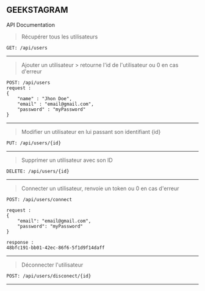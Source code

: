 GEEKSTAGRAM
-----------

API Documentation
	

> Récupérer tous les utilisateurs

    GET: /api/users

----------

> Ajouter un utilisateur 
	> retourne l'id de l'utilisateur ou 0 en cas d'erreur

    POST: /api/users
	request :
    {
	    "name" : "Jhon Doe",
	    "email" : "email@gmail.com",
		"password" : "myPassword"
	}

----------

> Modifier un utilisateur en lui passant son identifiant {id}

    PUT: /api/users/{id}

----------

> Supprimer un utilisateur avec son ID

    DELETE: /api/users/{id}


----------

> Connecter un utilisateur, renvoie un token ou 0 en cas d'erreur

    POST: /api/users/connect
	
	request :
	{  
		"email": "email@gmail.com",  
		"password": "myPassword"
	}
    
    response : 
    48bfc191-bb01-42ec-86f6-5f1d9f14daff


----------


> Déconnecter l'utilisateur

    POST: /api/users/disconect/{id}


----------


    
